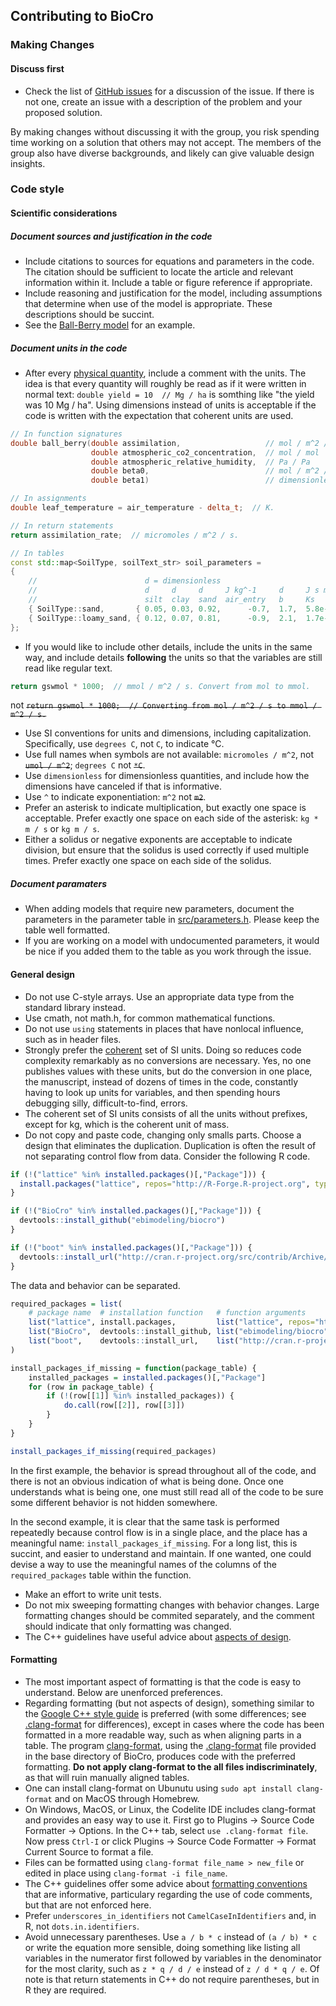 ## Contributing to BioCro

### Making Changes

#### Discuss first
* Check the list of [GitHub issues](https://github.com/ebimodeling/biocro-dev/issues) for a discussion of the issue. If there is not one, create an issue with a description of the problem and your proposed solution.

 By making changes without discussing it with the group, you risk spending time working on a solution that others may not accept. The members of the group also have diverse backgrounds, and likely can give valuable design insights.

### Code style

#### Scientific considerations

##### Document sources and justification in the code
* Include citations to sources for equations and parameters in the code. The citation should be sufficient to locate the article and relevant information within it. Include a table or figure reference if appropriate.
* Include reasoning and justification for the model, including assumptions that determine when use of the model is appropriate.  These descriptions should be succint.
* See the [Ball-Berry model](../src/module_library/ball_berry.cpp) for an example.

##### Document units in the code
* After every [physical quantity](https://en.wikipedia.org/wiki/Physical_quantity), include a comment with the units. The idea is that every quantity will roughly be read as if it were written in normal text: ```double yield = 10  // Mg / ha``` is somthing like "the yield was 10 Mg / ha". Using dimensions instead of units is acceptable if the code is written with the expectation that coherent units are used.

 ```c++
 // In function signatures
 double ball_berry(double assimilation,                   // mol / m^2 / s
                   double atmospheric_co2_concentration,  // mol / mol
                   double atmospheric_relative_humidity,  // Pa / Pa
                   double beta0,                          // mol / m^2 / s
                   double beta1)                          // dimensionless from [mol / m^2 / s] / [mol / m^2 / s]

 // In assignments
 double leaf_temperature = air_temperature - delta_t;  // K.

 // In return statements
 return assimilation_rate;  // micromoles / m^2 / s.

 // In tables
 const std::map<SoilType, soilText_str> soil_parameters =
 {
     //                        d = dimensionless
     //                        d     d     d     J kg^-1     d     J s m^-3     d     d      d     Mg m^-3
     //                        silt  clay  sand  air_entry   b     Ks           satur fieldc wiltp bulk_density
     { SoilType::sand,       { 0.05, 0.03, 0.92,      -0.7,  1.7,  5.8e-3,      0.87, 0.09,  0.03, 1.60 } },
     { SoilType::loamy_sand, { 0.12, 0.07, 0.81,      -0.9,  2.1,  1.7e-3,      0.72, 0.13,  0.06, 1.55 } },
 };
 ```
* If you would like to include other details, include the units in the same way, and include details **following** the units so that the variables are still read like regular text.

 ```c++
 return gswmol * 1000;  // mmol / m^2 / s. Convert from mol to mmol.
 ```
 not ~~`return gswmol * 1000;  // Converting from mol / m^2 / s to mmol / m^2 / s.`~~
* Use SI conventions for units and dimensions, including capitalization. Specifically, use `degrees C`, not `C`, to indicate &deg;C.
* Use full names when symbols are not available: `micromoles / m^2`, not ~~`umol / m^2`~~; `degrees C` not ~~``*C``~~.
* Use `dimensionless` for dimensionless quantities, and include how the dimensions have canceled if that is informative.
* Use `^` to indicate exponentiation: `m^2` not ~~`m2`~~.
* Prefer an asterisk to indicate multiplication, but exactly one space is acceptable. Prefer exactly one space on each side of the asterisk: `kg * m / s` or `kg m / s`.
* Either a solidus or negative exponents are acceptable to indicate division, but ensure that the solidus is used correctly if used multiple times. Prefer exactly one space on each side of the solidus.

##### Document paramaters
* When adding models that require new parameters, document the parameters in the parameter table in [src/parameters.h](../src/parameters.h). Please keep the table well formatted.
* If you are working on a model with undocumented parameters, it would be nice if you added them to the table as you work through the issue.

#### General design
* Do not use C-style arrays. Use an appropriate data type from the standard library instead.
* Use cmath, not math.h, for common mathematical functions. 
* Do not use `using` statements in places that have nonlocal influence, such as in header files.
* Strongly prefer the [coherent](https://en.wikipedia.org/wiki/Coherence_%28units_of_measurement%29) set of SI units. Doing so reduces code complexity remarkably as no conversions are necessary. Yes, no one publishes values with these units, but do the conversion in one place, the manuscript, instead of dozens of times in the code, constantly having to look up units for variables, and then spending hours debugging silly, difficult-to-find, errors.
 * The coherent set of SI units consists of all the units without prefixes, except for kg, which is the coherent unit of mass.
* Do not copy and paste code, changing only smalls parts. Choose a design that eliminates the duplication. Duplication is often the result of not separating control flow from data. Consider the following R code.

 ```r
 if (!("lattice" %in% installed.packages()[,"Package"])) {
   install.packages("lattice", repos="http://R-Forge.R-project.org", type="source")
 }

 if (!("BioCro" %in% installed.packages()[,"Package"])) {
   devtools::install_github("ebimodeling/biocro")
 }

 if (!("boot" %in% installed.packages()[,"Package"])) {
   devtools::install_url("http://cran.r-project.org/src/contrib/Archive/boot/boot_1.3-7.tar.gz")
 }
 ```

 The data and behavior can be separated.
 ```r
 required_packages = list(
     # package name  # installation function   # function arguments
     list("lattice", install.packages,         list("lattice", repos="http://R-Forge.R-project.org", type="source")),
     list("BioCro",  devtools::install_github, list("ebimodeling/biocro")),
     list("boot",    devtools::install_url,    list("http://cran.r-project.org/src/contrib/Archive/boot/boot_1.3-7.tar.gz"))
 )

 install_packages_if_missing = function(package_table) {
     installed_packages = installed.packages()[,"Package"]
     for (row in package_table) {
         if (!(row[[1]] %in% installed_packages)) {
             do.call(row[[2]], row[[3]])
         }
     }
 }

 install_packages_if_missing(required_packages)
 ```

 In the first example, the behavior is spread throughout all of the code, and there is not an obvious indication of what is being done. Once one understands what is being one, one must still read all of the code to be sure some different behavior is not hidden somewhere.

 In the second example, it is clear that the same task is performed repeatedly because control flow is in a single place, and the place has a meaningful name: `install_packages_if_missing`. For a long list, this is succint, and easier to understand and maintain. If one wanted, one could devise a way to use the meaningful names of the columns of the `required_packages` table within the function.

* Make an effort to write unit tests.
* Do not mix sweeping formatting changes with behavior changes. Large formatting changes should be commited separately, and the comment should indicate that only formatting was changed.
* The C++ guidelines have useful advice about [aspects of design](https://isocpp.github.io/CppCoreGuidelines/CppCoreGuidelines#S-naming).

#### Formatting
* The most important aspect of formatting is that the code is easy to understand. Below are unenforced preferences.
* Regarding formatting (but not aspects of design), something similar to the [Google C++ style guide](https://google.github.io/styleguide/cppguide.html) is preferred (with some differences; see [.clang-format](../.clang-format) for differences), except in cases where the code has been formatted in a more readable way, such as when aligning parts in a table. The program [clang-format](https://clang.llvm.org/docs/ClangFormat.html), using the [.clang-format](../.clang-format) file provided in the base directory of BioCro, produces code with the preferred formatting. **Do not apply clang-format to the all files indiscriminately**, as that will ruin manually aligned tables.
 * One can install clang-format on Ubunutu using `sudo apt install clang-format` and on MacOS through Homebrew.
 * On Windows, MacOS, or Linux, the Codelite IDE includes clang-format and provides an easy way to use it. First go to Plugins -> Source Code Formatter -> Options. In the C++ tab, select `use .clang-format file`. Now press `Ctrl-I` or click Plugins -> Source Code Formatter -> Format Current Source to format a file.
 * Files can be formatted using `clang-format file_name > new_file` or edited in place using `clang-format -i file_name`.
* The C++ guidelines offer some advice about [formatting conventions](https://isocpp.github.io/CppCoreGuidelines/CppCoreGuidelines#S-naming) that are informative, particulary regarding the use of code comments, but that are not enforced here. 
* Prefer `underscores_in_identifiers` not `CamelCaseInIdentifiers` and, in R, not `dots.in.identifiers`.
* Avoid unnecessary parentheses. Use `a / b * c` instead of `(a / b) * c` or write the equation more sensible, doing something like listing all variables in the numerator first followed by variables in the denominator for the most clarity, such as `z * q / d / e` instead of `z / d * q / e`. Of note is that return statements in C++ do not require parentheses, but in R they are required.

